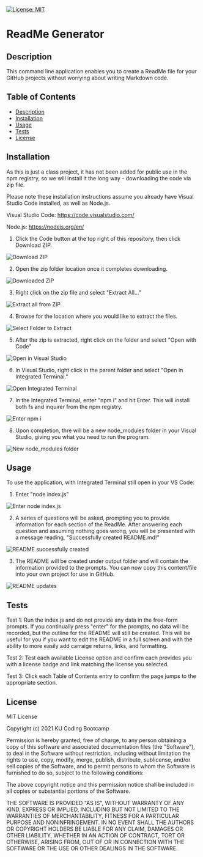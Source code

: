 [![License: MIT](https://img.shields.io/badge/License-MIT-yellow.svg)](https://opensource.org/licenses/MIT)

# ReadMe Generator

## Description

This command line application enables you to create a ReadMe file for your GitHub projects without worrying about writing Markdown code.

## Table of Contents

* [Description](#description)
* [Installation](#installation)
* [Usage](#usage)
* [Tests](#tests)
* [License](#license)

## Installation

As this is just a class project, it has not been added for public use in the npm registry, so we will install it the long way - downloading the code via zip file.

Please note these installation instructions assume you already have Visual Studio Code installed, as well as Node.js.

Visual Studio Code: https://code.visualstudio.com/ 

Node.js: https://nodejs.org/en/


1. Click the Code button at the top right of this repository, then click Download ZIP.

<img alt="Download ZIP" src="assets/download_zip.PNG"/>


2. Open the zip folder location once it completes downloading.

<img alt="Downloaded ZIP" src="assets/download_zip2.PNG"/>


3. Right click on the zip file and select "Extract All..."

<img alt="Extract all from ZIP" src="assets/extract-all.PNG"/>


4. Browse for the location where you would like to extract the files.

<img alt="Select Folder to Extract" src="assets/extract-tofolder.PNG"/>


5. After the zip is extracted, right click on the folder and select "Open with Code"

<img alt="Open in Visual Studio" src="assets/open-with-code.PNG"/>


6. In Visual Studio, right click in the parent folder and select "Open in Integrated Terminal."

<img alt="Open Integrated Terminal" src="assets/open-integrated-terminal.PNG"/>


7. In the Integrated Terminal, enter "npm i" and hit Enter. This will install both fs and inquirer from the npm registry.

<img alt="Enter npm i" src="assets/npm-i.PNG"/>


8. Upon completion, thre will be a new node_modules folder in your Visual Studio, giving you what you need to run the program.

<img alt="New node_modules folder" src="assets/npm-installed.PNG"/>


## Usage

To use the application, with Integrated Terminal still open in your VS Code:

1. Enter "node index.js"

<img alt="Enter node index.js" src="assets/node-index.js.PNG"/>


2. A series of questions will be asked, prompting you to provide information for each section of the ReadMe. After answering each question and assuming nothing goes wrong, you will be presented with a message reading, "Successfully created README.md!"

<img alt="README successfully created" src="assets/run-index.PNG"/>


3. The README will be created under output folder and will contain the information provided to the prompts. You can now copy this content/file into your own project for use in GitHub.

<img alt="README updates" src="assets/updated-readme.PNG"/>

## Tests

Test 1: Run the index.js and do not provide any data in the free-form prompts. If you continually press "enter" for the prompts, no data will be recorded, but the outline for the README will still be created. This will be useful for you if you want to edit the README in a full screen and with the ability to more easily add carraige returns, links, and formatting.

Test 2: Test each available License option and confirm each provides you with a license badge and link matching the license you selected.

Test 3: Click each Table of Contents entry to confirm the page jumps to the appropriate section.

## License

MIT License

Copyright (c) 2021 KU Coding Bootcamp

Permission is hereby granted, free of charge, to any person obtaining a copy
of this software and associated documentation files (the "Software"), to deal
in the Software without restriction, including without limitation the rights
to use, copy, modify, merge, publish, distribute, sublicense, and/or sell
copies of the Software, and to permit persons to whom the Software is
furnished to do so, subject to the following conditions:

The above copyright notice and this permission notice shall be included in all
copies or substantial portions of the Software.

THE SOFTWARE IS PROVIDED "AS IS", WITHOUT WARRANTY OF ANY KIND, EXPRESS OR
IMPLIED, INCLUDING BUT NOT LIMITED TO THE WARRANTIES OF MERCHANTABILITY,
FITNESS FOR A PARTICULAR PURPOSE AND NONINFRINGEMENT. IN NO EVENT SHALL THE
AUTHORS OR COPYRIGHT HOLDERS BE LIABLE FOR ANY CLAIM, DAMAGES OR OTHER
LIABILITY, WHETHER IN AN ACTION OF CONTRACT, TORT OR OTHERWISE, ARISING FROM,
OUT OF OR IN CONNECTION WITH THE SOFTWARE OR THE USE OR OTHER DEALINGS IN THE
SOFTWARE.